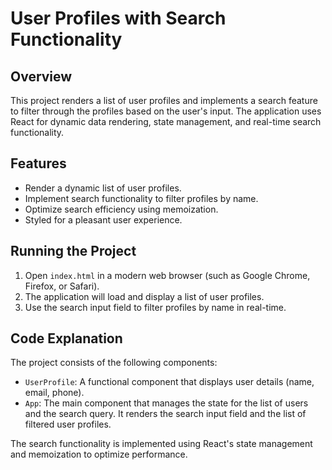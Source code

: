 # User Profiles with Search Functionality

## Overview

This project renders a list of user profiles and implements a search feature to filter through the profiles based on the user's input. The application uses React for dynamic data rendering, state management, and real-time search functionality.

## Features

- Render a dynamic list of user profiles.
- Implement search functionality to filter profiles by name.
- Optimize search efficiency using memoization.
- Styled for a pleasant user experience.

## Running the Project

1. Open `index.html` in a modern web browser (such as Google Chrome, Firefox, or Safari).
2. The application will load and display a list of user profiles.
3. Use the search input field to filter profiles by name in real-time.

## Code Explanation

The project consists of the following components:

- `UserProfile`: A functional component that displays user details (name, email, phone).
- `App`: The main component that manages the state for the list of users and the search query. It renders the search input field and the list of filtered user profiles.

The search functionality is implemented using React's state management and memoization to optimize performance.
